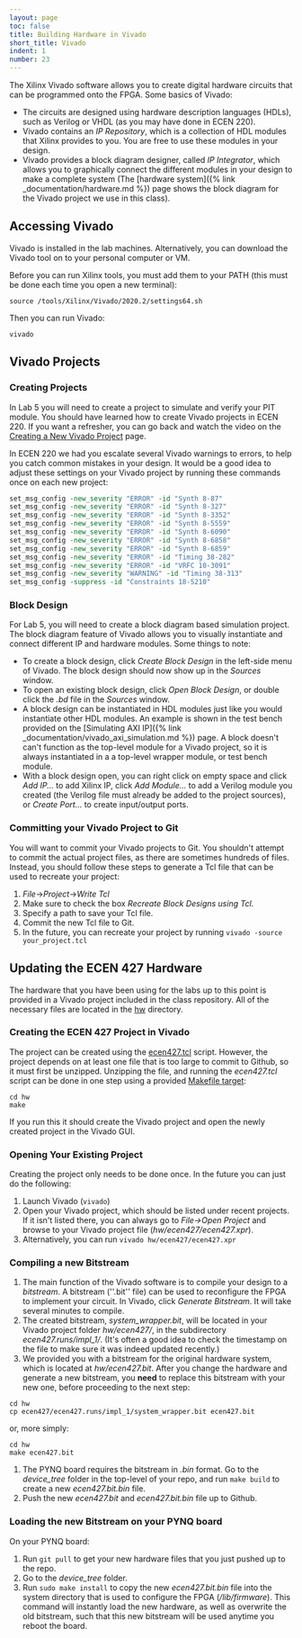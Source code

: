 ```yaml
---
layout: page
toc: false
title: Building Hardware in Vivado
short_title: Vivado
indent: 1
number: 23
---
```


The Xilinx Vivado software allows you to create digital hardware circuits that can be programmed onto the FPGA.  Some basics of Vivado:
  * The circuits are designed using hardware description languages (HDLs), such as Verilog or VHDL (as you may have done in ECEN 220).  
  * Vivado contains an *IP Repository*, which is a collection of HDL modules that Xilinx provides to you.  You are free to use these modules in your design.  
  * Vivado provides a block diagram designer, called *IP Integrator*, which allows you to graphically connect the different modules in your design to make a complete system  (The [hardware system]({% link _documentation/hardware.md %}) page shows the block diagram for the Vivado project we use in this class).

## Accessing Vivado 

Vivado is installed in the lab machines.  Alternatively, you can download the Vivado tool on to your personal computer or VM.  

Before you can run Xilinx tools, you must add them to your PATH (this must be done each time you open a new terminal):
```
source /tools/Xilinx/Vivado/2020.2/settings64.sh
```

Then you can run Vivado:
```
vivado
```
<!-- 
==== Remote Access ====

There are several lab machines on campus that have the Vivado tool installed.  You can connect to these machines, and run the tool remotely:
  * The machines are named embed-01.ee.byu.edu to embed-26.ee.byu.edu, and you will login using your CAEDM account.
  * You will need to be connected to the [[https://caedm.et.byu.edu/wiki/index.php/VPN|CAEDM VPN]] to access them.
  * You will need to have an X server running on your computer.  If you aren't familiar with this, see [[http://ecen330-lin.groups.et.byu.net/wiki/doku.php?id=xwindows]]
  * To forward graphics to your computer, you need to provide the ''-X'' option when SSH'ing:
<code>
ssh -X <caedm_username>@embed-14.ee.byu.edu
</code>

**Note:** The first time you connect to these machines, it may take a couple minutes before you are asked for your password.  It is setting up your CAEDM account on the machine.

==== Virtual Machine ====

If you are running on a Mac and want to run Xilinx Vivado software locally, you will need to use a Virtual Machine (VM). Note that you will need about 25-30 GB of free disk space to run the Xilinx software.

You can download and install VMware from [[https://caedm.et.byu.edu/wiki/index.php/Free_Software|BYU]]. Once you download VMWare, install a recent version of Ubuntu and boot the VM. Here are some instructions to follow once you have booted Ubuntu in the VM.
  - sudo apt-get install open-vm-tools-desktop
  - sudo apt-get install build-essential
  - Install CMake from the [[https://apt.kitware.com|Kitware repository]].
  - Follow [[https://askubuntu.com/questions/580319/enabling-shared-folders-with-open-vm-tools|instructions]] to enable folder sharing. I used the highest voted answer.
  - Install Xilinx Vivado version 2017.4. You can find the software [[https://www.xilinx.com/support/download/index.html/content/xilinx/en/downloadNav/vivado-design-tools/archive.html|here]]. Follow the 330 instructions for the installation.



==== Local Install ==== 

If you are running Linux, you can choose to install the Vivado tools locally.  There are some instructions at the bottom of [[http://ecen330-lin.groups.et.byu.net/wiki/doku.php?id=setup_local|this ECEN 330 page]].  Make sure you install version 2017.4. -->

<!-- 
===== Running Vivado =====

Each time you open a new terminal, you will need to run this script so that the Vivado tools are accessible on your PATH:
<code>source /opt/Xilinx/Vivado/2017.4/settings64.sh</code> -->


## Vivado Projects

### Creating Projects
In Lab 5 you will need to create a project to simulate and verify your PIT module.
You should have learned how to create Vivado projects in ECEN 220.  If you want a refresher, you can go back and watch the video on the [Creating a New Vivado Project](http://ecen220wiki.groups.et.byu.net/tutorials/lab_03/00_vivado_project_setup/) page.

In ECEN 220 we had you escalate several Vivado warnings to errors, to help you catch common mistakes in your design.  It would be a good idea to adjust these settings on your Vivado project by running these commands once on each new project:
```tcl
set_msg_config -new_severity "ERROR" -id "Synth 8-87"
set_msg_config -new_severity "ERROR" -id "Synth 8-327"
set_msg_config -new_severity "ERROR" -id "Synth 8-3352"
set_msg_config -new_severity "ERROR" -id "Synth 8-5559"
set_msg_config -new_severity "ERROR" -id "Synth 8-6090"
set_msg_config -new_severity "ERROR" -id "Synth 8-6858"
set_msg_config -new_severity "ERROR" -id "Synth 8-6859"
set_msg_config -new_severity "ERROR" -id "Timing 38-282"
set_msg_config -new_severity "ERROR" -id "VRFC 10-3091"
set_msg_config -new_severity "WARNING" -id "Timing 38-313"
set_msg_config -suppress -id "Constraints 18-5210"
```

### Block Design
For Lab 5, you will need to create a block diagram based simulation project.  The block diagram feature of Vivado allows you to visually instantiate and connect different IP and hardware modules.  Some things to note:
  * To create a block design, click *Create Block Design* in the left-side menu of Vivado. The block design should now show up in the *Sources* window.
  * To open an existing block design, click *Open Block Design*, or double click the *.bd* file in the *Sources* window.
  * A block design can be instantiated in HDL modules just like you would instantiate other HDL modules.  An example is shown in the test bench provided on the [Simulating AXI IP]({% link _documentation/vivado_axi_simulation.md %}) page.  A block doesn't can't function as the top-level module for a Vivado project, so it is always instantiated in a a top-level wrapper module, or test bench module.
  * With a block design open, you can right click on empty space and click *Add IP...* to add Xilinx IP, click *Add Module...* to add a Verilog module you created (the Verilog file must already be added to the project sources), or *Create Port...* to create input/output ports.

### Committing your Vivado Project to Git 

You will want to commit your Vivado projects to Git.  You shouldn't attempt to commit the actual project files, as there are sometimes hundreds of files.  Instead, you should follow these steps to generate a Tcl file that can be used to recreate your project:
1. *File*->*Project*->*Write Tcl*
1. Make sure to check the box *Recreate Block Designs using Tcl*.
1. Specify a path to save your Tcl file.
1. Commit the new Tcl file to Git.
1. In the future, you can recreate your project by running `vivado -source your_project.tcl`

## Updating the ECEN 427 Hardware 
The hardware that you have been using for the labs up to this point is provided in a Vivado project included in the class repository.  All of the necessary files are located in the [hw](https://github.com/byu-cpe/ecen427_student/tree/master/hw) directory.


### Creating the ECEN 427 Project in Vivado
The project can be created using the [ecen427.tcl](https://github.com/byu-cpe/ecen427_student/blob/master/hw/ecen427.tcl) script. However, the project depends on at least one file that is too large to commit to Github, so it must first be unzipped.  Unzipping the file, and running the *ecen427.tcl* script can be done in one step using a provided [Makefile target](https://github.com/byu-cpe/ecen427_student/blob/main/hw/Makefile#L4):
```
cd hw
make
```

If you run this it should create the Vivado project and open the newly created project in the Vivado GUI.

### Opening Your Existing Project 
Creating the project only needs to be done once.  In the future you can just do the following:
1. Launch Vivado (`vivado`)
1. Open your Vivado project, which should be listed under recent projects.  If it isn't listed there, you can always go to *File->Open Project* and browse to your Vivado project file (*hw/ecen427/ecen427.xpr*).
1. Alternatively, you can run `vivado hw/ecen427/ecen427.xpr`


### Compiling a new Bitstream

1. The main function of the Vivado software is to compile your design to a *bitstream*.  A bitstream (''.bit'' file) can be used to reconfigure the FPGA to implement your circuit. In Vivado, click *Generate Bitstream*.  It will take several minutes to compile.
1. The created bitstream, *system_wrapper.bit*, will be located in your Vivado project folder *hw/ecen427/*, in the subdirectory *ecen427.runs/impl_1/*.  (It's often a good idea to check the timestamp on the file to make sure it was indeed updated recently.)
1. We provided you with a bitstream for the original hardware system, which is located at *hw/ecen427.bit*.  After you change the hardware and generate a new bitstream, you **need** to replace this bitstream with your new one, before proceeding to the next step:
```
cd hw
cp ecen427/ecen427.runs/impl_1/system_wrapper.bit ecen427.bit
```
or, more simply:
```
cd hw
make ecen427.bit
```
1. The PYNQ board requires the bitstream in *.bin* format.  Go to the *device_tree* folder in the top-level of your repo, and run `make build` to create a new *ecen427.bit.bin* file.
1. Push the new *ecen427.bit* and *ecen427.bit.bin* file up to Github.


### Loading the new Bitstream on your PYNQ board
On your PYNQ board:
1. Run `git pull` to get your new hardware files that you just pushed up to the repo.
1. Go to the *device_tree* folder. 
1. Run `sudo make install` to copy the new *ecen427.bit.bin* file into the system directory that is used to configure the FPGA (*/lib/firmware*).  This command will instantly load the new hardware, as well as overwrite the old bitstream, such that this new bitstream will be used anytime you reboot the board.

